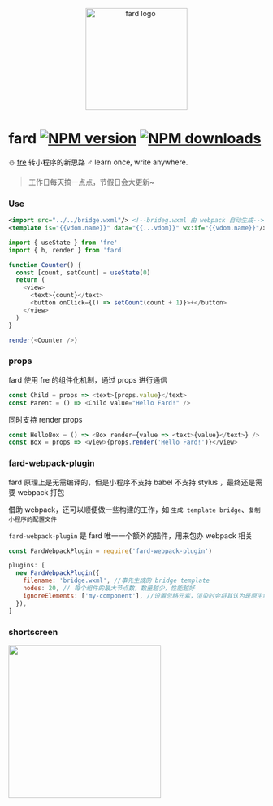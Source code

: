 <p align="center"><img src="https://ae01.alicdn.com/kf/HTB1gg8cc8aE3KVjSZLeq6xsSFXaQ.jpg" alt="fard logo" width="200px"></p>

# fard [![NPM version](https://img.shields.io/npm/v/fard.svg?style=flat-square)](https://npmjs.com/package/fard) [![NPM downloads](https://img.shields.io/npm/dt/fard.svg?style=flat-square)](https://npmjs.com/package/fard)

:snowman: [fre](https://github.com/132yse/fre) 转小程序的新思路 ♂ learn once, write anywhere.

> 工作日每天搞一点点，节假日会大更新~

### Use

```xml
<import src="../../bridge.wxml"/> <!--brideg.wxml 由 webpack 自动生成-->
<template is="{{vdom.name}}" data="{{...vdom}}" wx:if="{{vdom.name}}"/>
```

```js
import { useState } from 'fre'
import { h, render } from 'fard'

function Counter() {
  const [count, setCount] = useState(0)
  return (
    <view>
      <text>{count}</text>
      <button onClick={() => setCount(count + 1)}>+</button>
    </view>
  )
}

render(<Counter />)
```

### props

fard 使用 fre 的组件化机制，通过 props 进行通信

```js
const Child = props => <text>{props.value}</text>
const Parent = () => <Child value="Hello Fard!" />
```

同时支持 render props

```js
const HelloBox = () => <Box render={value => <text>{value}</text>} />
const Box = props => <view>{props.render('Hello Fard!')}</view>
```

### fard-webpack-plugin

fard 原理上是无需编译的，但是小程序不支持 babel 不支持 stylus ，最终还是需要 webpack 打包

借助 webpack，还可以顺便做一些构建的工作，如 `生成 template bridge`、`复制小程序的配置文件`

`fard-webpack-plugin` 是 fard 唯一一个额外的插件，用来包办 webpack 相关

```js
const FardWebpackPlugin = require('fard-webpack-plugin')

plugins: [
  new FardWebpackPlugin({
    filename: 'bridge.wxml', //事先生成的 bridge template
    nodes: 20, // 每个组件的最大节点数，数量越少，性能越好
    ignoreElements: ['my-component'], //设置忽略元素，渲染时会将其认为是原生组件而不是 react 组件
  }),
]
```

### shortscreen

<img src="https://ae01.alicdn.com/kf/HTB1hwrVdfWG3KVjSZFP5jXaiXXaZ.gif" width="300px"/>
